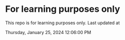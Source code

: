 # For learning purposes only
This repo is for learning purposes only.
Last updated at

Thursday, January 25, 2024 12:06:00 PM

